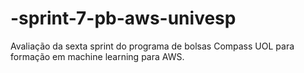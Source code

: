 # -sprint-7-pb-aws-univesp
Avaliação da sexta sprint do programa de bolsas Compass UOL para formação em machine learning para AWS.
